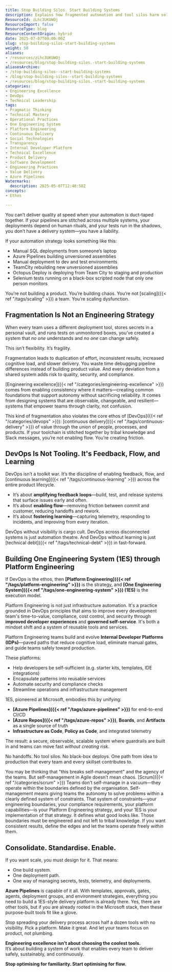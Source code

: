 ```yaml
---
title: Stop Building Silos. Start Building Systems
description: Explains how fragmented automation and tool silos harm software delivery, and advocates for unified engineering systems and platform engineering to enable reliable, scalable DevOps.
ResourceId: zLhc3UKUWOj
ResourceImport: false
ResourceType: blog
ResourceContentOrigin: hybrid
date: 2025-07-07T09:00:00Z
slug: stop-building-silos-start-building-systems
weight: 50
aliases:
- /resources/zLhc3UKUWOj
- /resources/blog/stop-building-silos.-start-building-systems
aliasesArchive:
- /stop-building-silos--start-building-systems
- /blog/stop-building-silos--start-building-systems
- /resources/blog/stop-building-silos.-start-building-systems
categories:
- Engineering Excellence
- DevOps
- Technical Leadership
tags:
- Pragmatic Thinking
- Technical Mastery
- Operational Practices
- One Engineering System
- Platform Engineering
- Continuous Delivery
- Social Technologies
- Transparency
- Internal Developer Platform
- Technical Excellence
- Product Delivery
- Software Development
- Engineering Practices
- Value Delivery
- Azure Pipelines
Watermarks:
  description: 2025-05-07T12:48:58Z
concepts:
- Ethos

---
```

You can’t deliver quality at speed when your automation is duct-taped together. If your pipelines are stitched across multiple systems, your deployments depend on human rituals, and your tests run in the shadows, you don’t have a delivery system—you have a liability.

If your automation strategy looks something like this:

- Manual SQL deployments from someone’s laptop
- Azure Pipelines building unversioned assemblies
- Manual deployment to dev and test environments
- TeamCity rebuilding new unversioned assemblies
- Octopus Deploy is deploying from Team City to staging and production
- Selenium tests running on a black-box scripted node that only one person monitors

You’re not building a product. You’re building chaos. You’re not [scaling]({{< ref "/tags/scaling" >}}) a team. You’re scaling dysfunction.

## Fragmentation Is Not an Engineering Strategy

When every team uses a different deployment tool, stores secrets in a personal vault, and runs tests on unmonitored boxes, you’ve created a system that _no one_ understands and _no one_ can change safely.

This isn’t flexibility. It’s fragility.

Fragmentation leads to duplication of effort, inconsistent results, increased cognitive load, and slower delivery. You waste time debugging pipeline differences instead of building product value. And every deviation from a shared system adds risk to quality, security, and compliance.

[Engineering excellence]({{< ref "/categories/engineering-excellence" >}}) comes from enabling consistency where it matters—creating common foundations that support autonomy without sacrificing reliability. It comes from designing systems that are observable, changeable, and resilient—systems that empower teams through clarity, not confusion.

This kind of fragmentation also violates the core ethos of [DevOps]({{< ref "/categories/devops" >}}): [continuous delivery]({{< ref "/tags/continuous-delivery" >}}) of value through the union of people, processes, and products. If your toolchain is stitched together by tribal knowledge and Slack messages, you’re not enabling flow. You’re creating friction.

## DevOps Is Not Tooling. It's Feedback, Flow, and Learning

DevOps isn’t a toolkit war. It’s the discipline of enabling feedback, flow, and [continuous learning]({{< ref "/tags/continuous-learning" >}}) across the entire product lifecycle.

- It’s about **amplifying feedback loops**—build, test, and release systems that surface issues early and often.
- It’s about **enabling flow**—removing friction between commit and customer, reducing handoffs and rework.
- It’s about **fostering learning**—capturing telemetry, responding to incidents, and improving from every iteration.

DevOps without visibility is cargo cult. DevOps across disconnected systems is just automation theatre. And DevOps without learning is just [technical debt]({{< ref "/tags/technical-debt" >}}) in fast-forward.

## Building One Engineering System (1ES) through Platform Engineering

If DevOps is the ethos, then **[Platform Engineering]({{< ref "/tags/platform-engineering" >}})** is the strategy, and **[One Engineering System]({{< ref "/tags/one-engineering-system" >}}) (1ES)** is the execution model.

Platform Engineering is not just infrastructure automation. It's a practice grounded in DevOps principles that aims to improve every development team's time-to-value, compliance, cost control, and security through **improved developer experiences** and **governed self-service**. It's both a mindset shift and a system of reusable tools and services.

Platform Engineering teams build and evolve **Internal Developer Platforms (IDPs)**—paved paths that reduce cognitive load, eliminate manual gates, and guide teams safely toward production.

These platforms:

- Help developers be self-sufficient (e.g. starter kits, templates, IDE integrations)
- Encapsulate patterns into reusable services
- Automate security and compliance checks
- Streamline operations and infrastructure management

1ES, pioneered at Microsoft, embodies this by unifying:

- **[Azure Pipelines]({{< ref "/tags/azure-pipelines" >}})** for end-to-end CI/CD
- **[Azure Repos]({{< ref "/tags/azure-repos" >}})**, **Boards**, and **Artifacts** as a single source of truth
- **Infrastructure as Code**, **Policy as Code**, and integrated telemetry

The result: a secure, observable, scalable system where guardrails are built in and teams can move fast _without creating risk_.

No handoffs. No tool silos. No black-box deploys. One path from idea to production that every team and every skillset contributes to.

You may be thinking that "this breaks self-management" and the agency of the teams. But self-management in Agile doesn’t mean chaos. [Scrum]({{< ref "/categories/scrum" >}}) Teams don’t self-manage in a vacuum—they operate within the boundaries defined by the organisation. Self-management means giving teams the autonomy to solve problems within a clearly defined system of constraints. That system of constraints—your engineering boundaries, your compliance requirements, your platform capabilities—is your Platform Engineering strategy, and your 1ES is your implementation of that strategy. It defines what good looks like. Those boundaries must be engineered and not left to tribal knowledge. If you want consistent results, define the edges and let the teams operate freely _within_ them.

## Consolidate. Standardise. Enable.

If you want scale, you must design for it. That means:

- One build system.
- One deployment path.
- One way of managing secrets, tests, telemetry, and deployments.

**Azure Pipelines** is capable of it all. With templates, approvals, gates, agents, deployment groups, and environment strategies, everything you need to build a 1ES-style delivery platform is already there. Yes, there are other tools, but if you are already rooted in the Microsoft stack, then these purpose-built tools fit like a glove.

Stop spreading your delivery process across half a dozen tools with no visibility. Pick a platform. Make it great. And let your teams focus on product, not plumbing.

**Engineering excellence isn’t about choosing the coolest tools.**\
It’s about building a system of work that enables every team to deliver safely, sustainably, and continuously.

**Stop optimising for familiarity. Start optimising for flow.**
